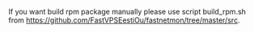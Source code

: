 If you want build rpm package manually please use script build_rpm.sh from https://github.com/FastVPSEestiOu/fastnetmon/tree/master/src. 
